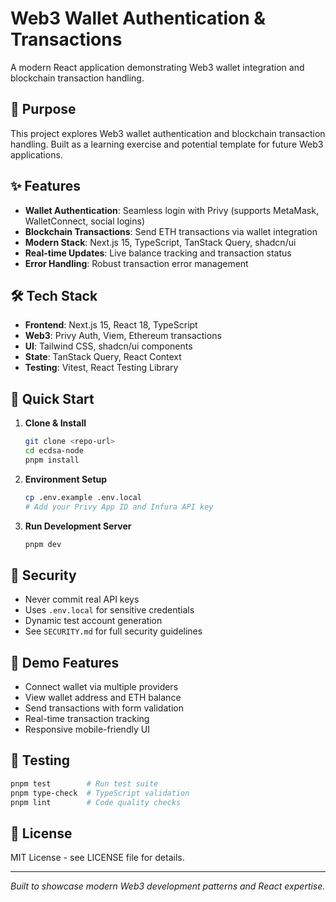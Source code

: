 # Web3 Wallet Authentication & Transactions

A modern React application demonstrating Web3 wallet integration and blockchain transaction handling.

## 🎯 Purpose

This project explores Web3 wallet authentication and blockchain transaction handling. Built as a learning exercise and potential template for future Web3 applications.

## ✨ Features

- **Wallet Authentication**: Seamless login with Privy (supports MetaMask, WalletConnect, social logins)
- **Blockchain Transactions**: Send ETH transactions via wallet integration
- **Modern Stack**: Next.js 15, TypeScript, TanStack Query, shadcn/ui
- **Real-time Updates**: Live balance tracking and transaction status
- **Error Handling**: Robust transaction error management

## 🛠 Tech Stack

- **Frontend**: Next.js 15, React 18, TypeScript
- **Web3**: Privy Auth, Viem, Ethereum transactions
- **UI**: Tailwind CSS, shadcn/ui components
- **State**: TanStack Query, React Context
- **Testing**: Vitest, React Testing Library

## 🚀 Quick Start

1. **Clone & Install**
   ```bash
   git clone <repo-url>
   cd ecdsa-node
   pnpm install
   ```

2. **Environment Setup**
   ```bash
   cp .env.example .env.local
   # Add your Privy App ID and Infura API key
   ```

3. **Run Development Server**
   ```bash
   pnpm dev
   ```

## 🔐 Security

- Never commit real API keys
- Uses `.env.local` for sensitive credentials
- Dynamic test account generation
- See `SECURITY.md` for full security guidelines

## 📱 Demo Features

- Connect wallet via multiple providers
- View wallet address and ETH balance
- Send transactions with form validation
- Real-time transaction tracking
- Responsive mobile-friendly UI

## 🧪 Testing

```bash
pnpm test        # Run test suite
pnpm type-check  # TypeScript validation
pnpm lint        # Code quality checks
```

## 📄 License

MIT License - see LICENSE file for details.

---

*Built to showcase modern Web3 development patterns and React expertise.*